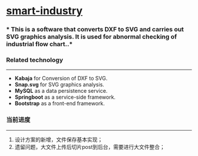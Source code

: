 [smart-industry](https://github.com/git-simm/smart-industry)
=======
### *  This is a software that converts DXF to SVG and carries out SVG graphics analysis. It is used for abnormal checking of industrial flow chart..*

### Related technology
---
* **Kabaja** for Conversion of DXF to SVG.  
* **Snap.svg** for SVG graphics analysis.  
* **MySQL** as a data persistence service.  
* **Springboot** as a service-side framework.
* **Bootstrap** as a front-end framework.

### 当前进度
---
1. 设计方案的新增，文件保存基本实现；
2. 遗留问题，大文件上传后切片post到后台，需要进行大文件整合；
